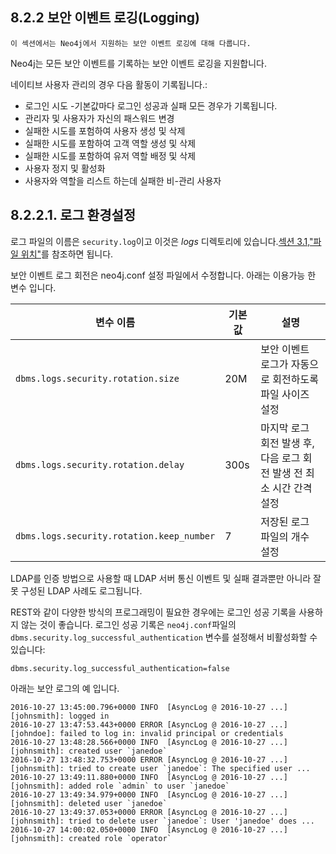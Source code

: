 
## 8.2.2 보안 이벤트 로깅(Logging)

```
이 섹션에서는 Neo4j에서 지원하는 보안 이벤트 로깅에 대해 다룹니다. 
```

Neo4j는 모든 보안 이벤트를 기록하는 보안 이벤트 로깅을 지원합니다. 
 
네이티브 사용자 관리의 경우 다음 활동이 기록됩니다.:

- 로그인 시도 -기본값마다 로그인 성공과 실패 모든 경우가 기록됩니다. 
- 관리자 및 사용자가 자신의 패스워드 변경
- 실패한 시도를 포험하여 사용자 생성 및 삭제
- 실패한 시도를 포함하여 고객 역할 생성 및 삭제 
- 실패한 시도를 포함하여 유저 역할 배정 및 삭제
- 사용자 정지 및 활성화 
- 사용자와 역할을 리스트 하는데 실패한 비-관리 사용자 

## 8.2.2.1. 로그 환경설정

로그 파일의 이름은 ```security.log```이고 이것은 *logs* 디렉토리에 있습니다.[섹션 3.1,"파일 위치"](/configuration/file-locations.md)를 참조하면 됩니다. 

보안 이벤트 로그 회전은 neo4j.conf 설정 파일에서 수정합니다. 아래는 이용가능 한 변수 입니다. 

| 변수 이름                                      | 기본 값 | 설명                                                         |
| ---------------------------------------------- | ------- | ------------------------------------------------------------ |
| ```dbms.logs.security.rotation.size```        | 20M     | 보안 이벤트 로그가 자동으로 회전하도록 파일 사이즈 설정      |
| ```dbms.logs.security.rotation.delay```       | 300s    | 마지막 로그 회전 발생 후, 다음 로그 회전 발생 전 최소 시간 간격 설정 |
| ```dbms.logs.security.rotation.keep_number``` | 7       | 저장된 로그 파일의 개수 설정                                 |

LDAP를 인증 방법으로 사용할 때 LDAP 서버 통신 이벤트 및 실패 결과뿐만 아니라 잘못 구성된 LDAP 사례도 로그됩니다. 

REST와 같이 다양한 방식의 프로그래밍이 필요한 경우에는 로그인 성공 기록을 사용하지 않는 것이 좋습니다. 로그인 성공 기록은 ```neo4j.conf```파일의 ```dbms.security.log_successful_authentication``` 변수를 설정해서 비활성화할 수 있습니다: 

```
dbms.security.log_successful_authentication=false
```

아래는 보안 로그의 예 입니다. 

```
2016-10-27 13:45:00.796+0000 INFO  [AsyncLog @ 2016-10-27 ...]  [johnsmith]: logged in
2016-10-27 13:47:53.443+0000 ERROR [AsyncLog @ 2016-10-27 ...]  [johndoe]: failed to log in: invalid principal or credentials
2016-10-27 13:48:28.566+0000 INFO  [AsyncLog @ 2016-10-27 ...]  [johnsmith]: created user `janedoe`
2016-10-27 13:48:32.753+0000 ERROR [AsyncLog @ 2016-10-27 ...]  [johnsmith]: tried to create user `janedoe`: The specified user ...
2016-10-27 13:49:11.880+0000 INFO  [AsyncLog @ 2016-10-27 ...]  [johnsmith]: added role `admin` to user `janedoe`
2016-10-27 13:49:34.979+0000 INFO  [AsyncLog @ 2016-10-27 ...]  [johnsmith]: deleted user `janedoe`
2016-10-27 13:49:37.053+0000 ERROR [AsyncLog @ 2016-10-27 ...]  [johnsmith]: tried to delete user `janedoe`: User 'janedoe' does ...
2016-10-27 14:00:02.050+0000 INFO  [AsyncLog @ 2016-10-27 ...]  [johnsmith]: created role `operator`
```
